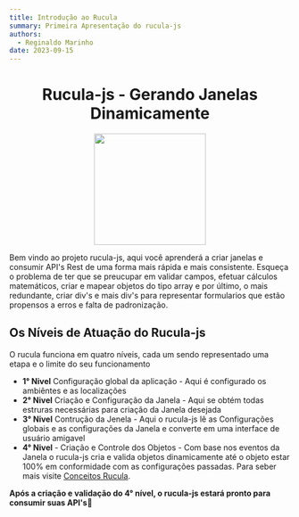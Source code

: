 ```yaml
---
title: Introdução ao Rucula
summary: Primeira Apresentação do rucula-js
authors:
  - Reginaldo Marinho
date: 2023-09-15
---
```


<h1 align="center">Rucula-js - Gerando Janelas Dinamicamente</h1>
<p align="center">
  <img src="https://raw.githubusercontent.com/reginaldo-marinho/rucula-js/b76e809a44a66de3733e30388e29d672c8b61011/docs/assets/rucula.svg" style="width:200px">
</p>

Bem vindo ao projeto rucula-js, aqui você aprenderá a criar janelas e consumir API's Rest de uma forma mais rápida e mais consistente.  Esqueça o problema de ter que se preucupar em validar campos, efetuar cálculos matemáticos, criar e mapear objetos do tipo array e por último, o mais redundante, criar div's e mais div's para representar formularios que estão propensos a erros e falta de padronização.

## Os Níveis de Atuação do Rucula-js

O rucula funciona em quatro níveis, cada um sendo representado uma etapa e o limite do seu funcionamento

- **1° Nivel** Configuração global da aplicação - Aqui é configurado os ambiêntes e as localizações
- **2° Nivel** Criação e Configuração da Janela - Aqui se obtém todas estruras necessárias para criação da Janela desejada
- **3° Nivel** Contrução da Jenela - Aqui o rucula-js lê as Configurações globais e as configurações da Janela e converte em uma interface de usuário amigavel
- **4° Nivel** - Criação e Controle dos Objetos - Com base nos eventos da Janela o rucula-js cria e valida objetos dinamicamente até o objeto estar 100% em conformidade com as configurações passadas. Para seber mais visite [Conceitos Rucula](./conceitos.md).

**Após a criação e validação do 4° nível, o rucula-js estará pronto para consumir suas API's🚀**


